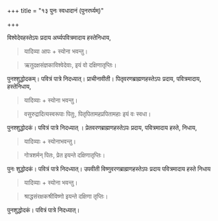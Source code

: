 +++
title = "१३ पुनः स्वधादानं (पुनरर्घ्यम्)"

+++

विश्वेदेवहस्तेऽपः प्रदाय अर्घ्यपवित्रमादाय हस्तेनिधाय, 

> यादिव्या आपः + स्योना भवन्तु। 

> ऋतुदक्षसंज्ञकाविश्वेदेवाः, इयं वो दक्षिणातृप्तिः। 

पुनश्शुद्धोदकम्। पवित्रं पात्रे निदध्यात्। प्राचीनावीती। पितृवरणब्राह्मणहस्तेऽपः प्रदाय, पवित्रमादाय, हस्तेनिधाय, 

> यादिव्याः + स्योना भवन्तु। 

> वसुरुद्रादित्यस्वरूपाः पितुः, पितृपितामहप्रपितामहाः इयं वः स्वधा। 

पुनश्शुद्धोदकं। पवित्रं पात्रे निदध्यात् । प्रेतवरणब्राह्मणहस्तेऽपः प्रदाय, पवित्रमादाय हस्ते, निधाय, 

> यादिव्याः + स्योनाभवन्तु। 

> गोत्रशर्मन् पितः, प्रेत इयन्ते दक्षिणातृप्तिः। 

पुनः शुद्धोदकं। पवित्रं पात्रे निदध्यात्। उपवीती विष्णुवरणब्राह्मणहस्तेऽपः प्रदाय पवित्रमादाय हस्ते निधाय 

> यादिव्याः + स्योना भवन्तु।

> श्राद्धसंरक्षकश्रीविष्णो इयन्ते दक्षिणा तृप्तिः। 

पुनशुद्धोदकं। पवित्रं पात्रे निदध्यात्।